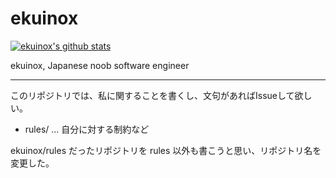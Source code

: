 # ekuinox

[![ekuinox's github stats](https://github-readme-stats.vercel.app/api?username=ekuinox)](https://github.com/ekuinox/ekuinox)

ekuinox, Japanese noob software engineer

---

このリポジトリでは、私に関することを書くし、文句があればIssueして欲しい。

- rules/ ... 自分に対する制約など

ekuinox/rules だったリポジトリを rules 以外も書こうと思い、リポジトリ名を変更した。
